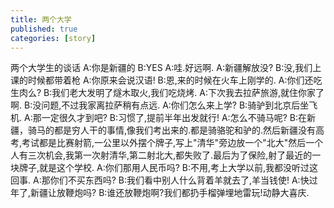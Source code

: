 ```yaml
---
title: 两个大学
published: true
categories: [story]
---
```


两个大学生的谈话
A:你是新疆的
B:YES 
A:哇.好远啊. 
A:新疆解放没?
B:没,我们上课的时候都带着枪
A:你原来会说汉语! 
B:恩,来的时候在火车上刚学的.
A:你们还吃生肉么? 
B:我们老大发明了燧木取火,我们吃烧烤.
A:下次我去拉萨旅游,就住你家了啊.
B:没问题,不过我家离拉萨稍有点远.
A:你们怎么来上学? 
B:骑驴到北京后坐飞机.
A:那一定很久才到吧? 
B:习惯了,提前半年出发就行! 
A:怎么不骑马呢? 
B:在新疆，骑马的都是穷人干的事情,像我们考出来的.都是骑骆驼和驴的.然后新疆没有高考,考试都是比赛射箭,一公里以外摆个牌子,写上"清华"旁边放一个"北大"然后一个人有三次机会,我第一次射清华,第二射北大,都失败了.最后为了保险,射了最近的一块牌子,就是这个学校.
A:你们那用人民币吗?
B:不用,考上大学以前,我都没听过这回事.
A:那你们不买东西吗?
B:我们看中别人什么背着羊就去了,羊当钱使!
A:快过年了,新疆让放鞭炮吗?
B:谁还放鞭炮啊?我们都扔手榴弹埋地雷玩!动静大喜庆.

